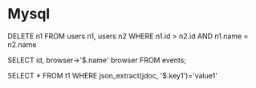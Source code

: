 # Mysql

DELETE n1 FROM users n1, users n2 WHERE n1.id > n2.id AND n1.name = n2.name


SELECT id, browser->'$.name' browser FROM events;


SELECT * FROM t1 WHERE json_extract(jdoc, '$.key1')='value1'



